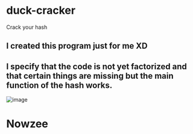 # duck-cracker
Crack your hash
## **I created this program just for me XD**
## **I specify that the code is not yet factorized and that certain things are missing but the main function of the hash works.**

![image](https://github.com/nowzee/duck-cracker/assets/95884098/6e0eff29-abe6-4a34-b5bf-a501c69b8c77)


# Nowzee
